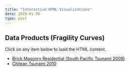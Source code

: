 ```yaml
---
title: "Interactive HTML Visualizations"
date: 2025-01-30
type: post
---
```


## Data Products (Fragility Curves)

Click on any item below to load the HTML content.

- [Brick Masonry Residential (South Pacific Tsunami 2009)](#brick-masonry)
- [Chilean Tsunami 2010](#chilean-tsunami)

<div id="brick-masonry" style="display:none;">
    <iframe src="/html/Brick_masonry.html" width="100%" height="600px"></iframe>
</div>

<div id="chilean-tsunami" style="display:none;">
    <iframe src="/html/Chilean_Tsunami.html" width="100%" height="600px"></iframe>
</div>

<script>
function showContent(id) {
    document.getElementById('brick-masonry').style.display = 'none';
    document.getElementById('chilean-tsunami').style.display = 'none';
    document.getElementById(id).style.display = 'block';
}

document.querySelector('a[href="#brick-masonry"]').addEventListener('click', function() {
    showContent('brick-masonry');
});

document.querySelector('a[href="#chilean-tsunami"]').addEventListener('click', function() {
    showContent('chilean-tsunami');
});
</script>
